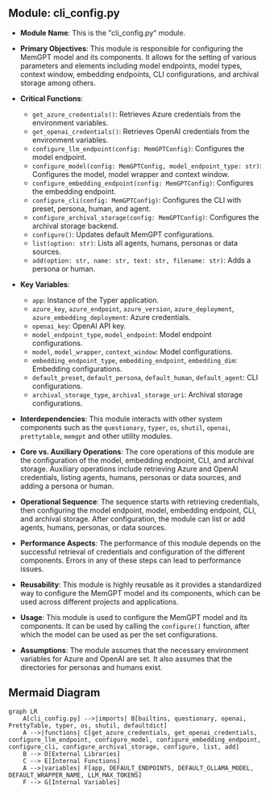 ## Module: cli_config.py
- **Module Name**: This is the "cli_config.py" module. 

- **Primary Objectives**: This module is responsible for configuring the MemGPT model and its components. It allows for the setting of various parameters and elements including model endpoints, model types, context window, embedding endpoints, CLI configurations, and archival storage among others. 

- **Critical Functions**: 
  - `get_azure_credentials()`: Retrieves Azure credentials from the environment variables.
  - `get_openai_credentials()`: Retrieves OpenAI credentials from the environment variables.
  - `configure_llm_endpoint(config: MemGPTConfig)`: Configures the model endpoint.
  - `configure_model(config: MemGPTConfig, model_endpoint_type: str)`: Configures the model, model wrapper and context window.
  - `configure_embedding_endpoint(config: MemGPTConfig)`: Configures the embedding endpoint.
  - `configure_cli(config: MemGPTConfig)`: Configures the CLI with preset, persona, human, and agent.
  - `configure_archival_storage(config: MemGPTConfig)`: Configures the archival storage backend.
  - `configure()`: Updates default MemGPT configurations.
  - `list(option: str)`: Lists all agents, humans, personas or data sources.
  - `add(option: str, name: str, text: str, filename: str)`: Adds a persona or human.

- **Key Variables**: 
  - `app`: Instance of the Typer application.
  - `azure_key`, `azure_endpoint`, `azure_version`, `azure_deployment`, `azure_embedding_deployment`: Azure credentials.
  - `openai_key`: OpenAI API key.
  - `model_endpoint_type`, `model_endpoint`: Model endpoint configurations.
  - `model`, `model_wrapper`, `context_window`: Model configurations.
  - `embedding_endpoint_type`, `embedding_endpoint`, `embedding_dim`: Embedding configurations.
  - `default_preset`, `default_persona`, `default_human`, `default_agent`: CLI configurations.
  - `archival_storage_type`, `archival_storage_uri`: Archival storage configurations.

- **Interdependencies**: This module interacts with other system components such as the `questionary`, `typer`, `os`, `shutil`, `openai`, `prettytable`, `memgpt` and other utility modules.

- **Core vs. Auxiliary Operations**: The core operations of this module are the configuration of the model, embedding endpoint, CLI, and archival storage. Auxiliary operations include retrieving Azure and OpenAI credentials, listing agents, humans, personas or data sources, and adding a persona or human.

- **Operational Sequence**: The sequence starts with retrieving credentials, then configuring the model endpoint, model, embedding endpoint, CLI, and archival storage. After configuration, the module can list or add agents, humans, personas, or data sources.

- **Performance Aspects**: The performance of this module depends on the successful retrieval of credentials and configuration of the different components. Errors in any of these steps can lead to performance issues.

- **Reusability**: This module is highly reusable as it provides a standardized way to configure the MemGPT model and its components, which can be used across different projects and applications.

- **Usage**: This module is used to configure the MemGPT model and its components. It can be used by calling the `configure()` function, after which the model can be used as per the set configurations.

- **Assumptions**: The module assumes that the necessary environment variables for Azure and OpenAI are set. It also assumes that the directories for personas and humans exist.
## Mermaid Diagram
```mermaid
graph LR
    A[cli_config.py] -->|imports| B[builtins, questionary, openai, PrettyTable, typer, os, shutil, defaultdict]
    A -->|functions| C[get_azure_credentials, get_openai_credentials, configure_llm_endpoint, configure_model, configure_embedding_endpoint, configure_cli, configure_archival_storage, configure, list, add]
    B --> D[External Libraries]
    C --> E[Internal Functions]
    A -->|variables| F[app, DEFAULT_ENDPOINTS, DEFAULT_OLLAMA_MODEL, DEFAULT_WRAPPER_NAME, LLM_MAX_TOKENS]
    F --> G[Internal Variables]
```
